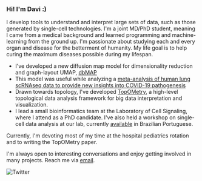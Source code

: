### Hi! I'm Davi :)

I develop tools to understand and interpret large sets of data, such as those generated by single-cell technologies.
I'm a joint MD/PhD student, meaning I came from a medical background and learned programming and machine-learning from the ground up. 
I'm passionate about studying each and every organ and disease for the betterment of humanity. My life goal is to help curing the maximum diseases possible during my lifespan.

- I've developed a new diffusion map model for dimensionality reduction and graph-layout UMAP, [dbMAP](https://github.com/davisidarta/dbMAP)
- This model was useful while analyzing a [meta-analysis of human lung scRNAseq data to provide new insights into COVID-19 pathogenesis](https://doi.org/10.1038/s41598-020-76488-2)
- Drawn towards topology, I've developed [TopOMetry](https://github.com/davisidarta/topometry), a high-level topological data analysis framework for big data interpretation and visualization. 
- I lead a small bioinformatics team at the Laboratory of Cell Signaling, where I attend as a PhD candidate. I've also held a workshop on single-cell data analysis at our lab, currently [available](https://github.com/OCRC/TreinamentoSingleCell) in Brazilian Portuguese. 

Currently, I'm devoting most of my time at the hospital pediatrics rotation and to writing the TopOMetry paper.

I'm always open to interesting conversations and enjoy getting involved in many projects. Reach me via [email](mailto:davisidarta@fcm.unicamp.br). 

![Twitter](https://img.shields.io/twitter/url/https/twitter.com/DaviSidarta.svg?label=Follow%20%40davisidarta&style=social)





<!--
**davisidarta/davisidarta** is a ✨ _special_ ✨ repository because its `README.md` (this file) appears on your GitHub profile.
